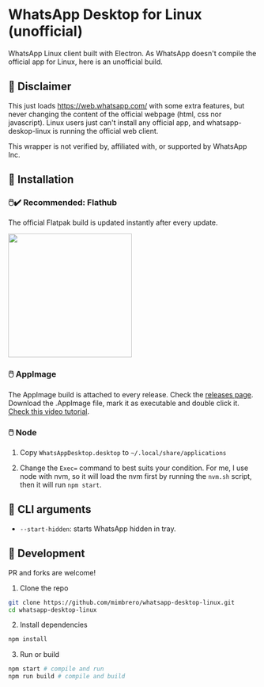 # WhatsApp Desktop for Linux (unofficial)

WhatsApp Linux client built with Electron. As WhatsApp doesn't compile the official app for Linux, here is an unofficial build.

## 📜 Disclaimer

This just loads https://web.whatsapp.com/ with some extra features, but never changing the content of the official webpage (html, css nor javascript). Linux users just can't install any official app, and whatsapp-deskop-linux is running the official web client.

This wrapper is not verified by, affiliated with, or supported by WhatsApp Inc.

## 💾 Installation

### 🖱️✔️ Recommended: Flathub

The official Flatpak build is updated instantly after every update.

<a href="https://flathub.org/apps/details/io.github.mimbrero.WhatsAppDesktop"><img src="https://flathub.org/assets/badges/flathub-badge-en.png" width="250"></a>

### 🖱️ AppImage

The AppImage build is attached to every release. Check the [releases page](https://github.com/mimbrero/whatsapp-desktop-linux/releases).
Download the .AppImage file, mark it as executable and double click it. [Check this video tutorial](https://www.youtube.com/watch?v=nzZ6Ikc7juw).

### 🖱️ Node

1. Copy `WhatsAppDesktop.desktop` to `~/.local/share/applications`

2. Change the `Exec=` command to best suits your condition. For me, I use node with nvm, so it will load the nvm first by running the `nvm.sh` script, then it will run `npm start`.

## 🔨 CLI arguments

- `--start-hidden`: starts WhatsApp hidden in tray.

## 🚧 Development

PR and forks are welcome!

1. Clone the repo

```bash
git clone https://github.com/mimbrero/whatsapp-desktop-linux.git
cd whatsapp-desktop-linux
```

2. Install dependencies

```bash
npm install
```

3. Run or build

```bash
npm start # compile and run
npm run build # compile and build
```
